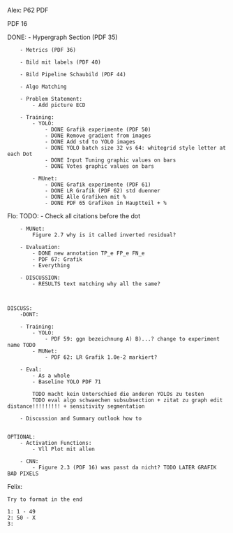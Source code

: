 Alex: P62 PDF

PDF 16

DONE:
        - Hypergraph Section (PDF 35)

        - Metrics (PDF 36)

        - Bild mit labels (PDF 40)

        - Bild Pipeline Schaubild (PDF 44)

        - Algo Matching

        - Problem Statement:
            - Add picture ECD

        - Training:
            - YOLO:
                - DONE Grafik experimente (PDF 50)
                - DONE Remove gradient from images
                - DONE Add std to YOLO images
                - DONE YOLO batch size 32 vs 64: whitegrid style letter at each Dot
                - DONE Input Tuning graphic values on bars
                - DONE Votes graphic values on bars

            - MUnet:
                - DONE Grafik experimente (PDF 61)
                - DONE LR Grafik (PDF 62) std duenner
                - DONE Alle Grafiken mit %
                - DONE PDF 65 Grafiken in Hauptteil + %

Flo:
    TODO:
        - Check all citations before the dot

        - MUNet:
            Figure 2.7 why is it called inverted residual?

        - Evaluation:
            - DONE new annotation TP_e FP_e FN_e
            - PDF 67: Grafik
            - Everything

        - DISCUSSION:
            - RESULTS text matching why all the same?



    DISCUSS:
        -DONT:

        - Training:
            - YOLO:
                - PDF 59: ggn bezeichnung A) B)...? change to experiment name TODO
            - MUNet:
                - PDF 62: LR Grafik 1.0e-2 markiert?

        - Eval:
            - As a whole
            - Baseline YOLO PDF 71

            TODO macht kein Unterschied die anderen YOLOs zu testen
            TODO eval algo schwaechen subsubsection + zitat zu graph edit distance!!!!!!!!! + sensitivity segmentation

        - Discussion and Summary outlook how to


    OPTIONAL:
        - Activation Functions:
            - Vll Plot mit allen

        - CNN:
            - Figure 2.3 (PDF 16) was passt da nicht? TODO LATER GRAFIK BAD PIXELS


Felix:

    Try to format in the end

    1: 1 - 49
    2: 50 - X
    3:
